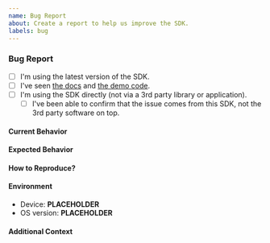 ```yaml
---
name: Bug Report
about: Create a report to help us improve the SDK.
labels: bug
---
```


<!-- 
This template will help you write a detailed bug report that includes the information we would ask you for anyway. 
Please, use it to fill out the issue, if you don't, the issue will be closed immediately.
-->

### Bug Report

- [ ] I'm using the latest version of the SDK. <!-- If not, you should update and check if the issue persists before continuing here. -->
- [ ] I've seen [the docs](https://docs.walletbeacon.io) and [the demo code](https://github.com/airgap-it/beacon-ios-sdk/tree/develop/Demo/BeaconSDKDemo). <!-- Not a must, but consider checking them if you haven't already. -->
- [ ] I'm using the SDK directly (not via a 3rd party library or application).
    <!-- You may ignore the following checks, if you ticked the above. -->
    - [ ] I've been able to confirm that the issue comes from this SDK, not the 3rd party software on top. <!-- If not, you should consider contacting the other developer first. -->

#### Current Behavior

<!-- Explain in a clear and concise way what happens now. -->

#### Expected Behavior

<!-- Explain in a clear and concise way what you expected to happen instead. -->

#### How to Reproduce?

<!-- 
Please, describe what steps should be taken in order to reproduce the issue.

If it's possible, consider providing a minimal reproducible example (MRE)
(with instructions on how to run it and how to reproduce the issue there).

When adding code directly into this issue, make sure it's only a small and clear snippet.
If the code is more complex, see the MRE part :)
-->

#### Environment

- Device: **PLACEHOLDER** <!-- e.g. iPhone 13 or a simulator -->
- OS version: **PLACEHOLDER** <!-- e.g. iOS 13 -->

#### Additional Context

<!-- You can put here any additional data that you think may be helpful to explain your problem, e.g. logs or screenshots. -->